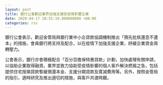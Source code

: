 ```yaml
---
layout: post
title: 銀行公會歡迎業界加強支援受疫情影響企業
date: 2020-04-17 20:55:19.000000000 +08:00
categories: rss
---
```


銀行公會表示，歡迎金管局與銀行業中小企貸款協調機制推出「預先批核還息不還本」的措施，會員銀行將支持及配合，以在疫情下加強支援企業，紓緩企業資金周轉壓力。

公會表示，銀行亦會積極配合「百分百擔保特惠貸款」計劃，加快處理有關申請，以協助企業取得融資。業界並致力協助受疫情影響的個人客戶解決燃眉之急，包括提供住宅按揭貸款暫緩償還本金、支援分期貸款及寛減費用等。另外，按照金管局的指引，適時研究及推出適切的措施，與客戶共渡時艱。
